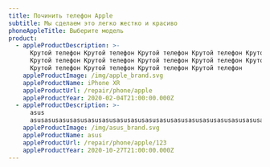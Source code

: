 ```yaml
---
title: Починить телефон Apple
subtitle: Мы сделаем это легко жестко и красиво
phoneAppleTitle: Выберите модель
product:
  - appleProductDescription: >-
      Крутой телефон Крутой телефон Крутой телефон Крутой телефон Крутой телефон
      Крутой телефон Крутой телефон Крутой телефон Крутой телефон Крутой телефон
      Крутой телефон Крутой телефон Крутой телефон Крутой телефон 
    appleProductImage: /img/apple_brand.svg
    appleProductName: iPhone XR
    appleProductUrl: /repair/phone/apple
    appleProductYear: 2020-02-04T21:00:00.000Z
  - appleProductDescription: >-
      asus
      asusasusasusasusasusasusasusasusasusasusasusasusasusasusasusasusasusasusasusasusasusasusasusasusasus
    appleProductImage: /img/asus_brand.svg
    appleProductName: asus
    appleProductUrl: /repair/phone/apple/123
    appleProductYear: 2020-10-27T21:00:00.000Z
---
```


